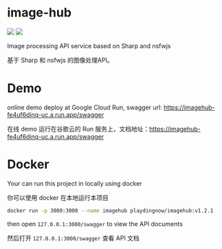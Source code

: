 # image-hub

[![](https://img.shields.io/docker/cloud/automated/playdingnow/imagehub?style=flat-square)](https://hub.docker.com/r/playdingnow/imagehub)
[![](https://img.shields.io/docker/cloud/build/playdingnow/imagehub?style=flat-square)](https://hub.docker.com/r/playdingnow/imagehub)

Image processing API service based on Sharp and nsfwjs

基于 Sharp 和 nsfwjs 的图像处理API。

# Demo

online demo deploy at Google Cloud Run, swagger url: https://imagehub-fe4uf6dinq-uc.a.run.app/swagger

在线 demo 运行在谷歌云的 Run 服务上，文档地址：https://imagehub-fe4uf6dinq-uc.a.run.app/swagger

# Docker

Your can run this project in locally using docker

你可以使用 docker 在本地运行本项目

```sh
docker run -p 3000:3000 --name imagehub playdingnow/imagehub:v1.2.1
```

then open `127.0.0.1:3000/swagger` to view the API documents

然后打开 `127.0.0.1:3000/swagger` 查看 API 文档